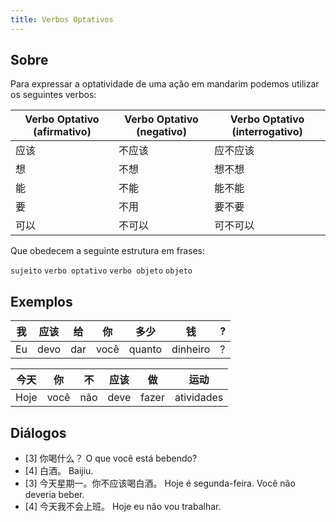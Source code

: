 ```yaml
---
title: Verbos Optativos
---
```


## Sobre

Para expressar a optatividade de uma ação em mandarim podemos utilizar os seguintes verbos:

| Verbo Optativo (afirmativo) | Verbo Optativo (negativo) | Verbo Optativo (interrogativo) |
| --------------------------- | ------------------------- | ------------------------------ |
| 应该                          | 不应该                       | 应不应该                           |
| 想                           | 不想                        | 想不想                            |
| 能                           | 不能                        | 能不能                            |
| 要                           | 不用                        | 要不要                            |
| 可以                          | 不可以                       | 可不可以                           |
Que obedecem a seguinte estrutura em frases:

`sujeito` `verbo optativo` `verbo objeto` `objeto`

## Exemplos


| 我   | 应该   | 给   | 你    | 多少     | 钱        | ?   |
| --- | ---- | --- | ---- | ------ | -------- | --- |
| Eu  | devo | dar | você | quanto | dinheiro | ?   |


| 今天   | 你    | 不   | 应该   | 做     | 运动         |
| ---- | ---- | --- | ---- | ----- | ---------- |
| Hoje | você | não | deve | fazer | atividades |

## Diálogos

- [3] 你喝什么？
     O que você está bebendo?
- [4] 白酒。
     Baijiu.
- [3] 今天星期一。你不应该喝白酒。
     Hoje é segunda-feira. Você não deveria beber.
- [4] 今天我不会上班。
     Hoje eu não vou trabalhar.
